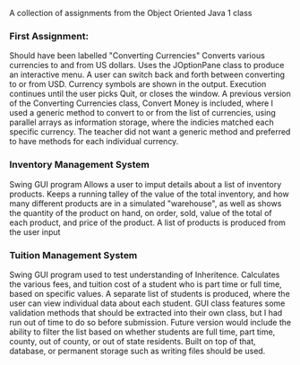A collection of assignments from the Object Oriented Java 1 class
<br>
### First Assignment: 
Should have been labelled "Converting Currencies"
Converts various currencies to and from US dollars. Uses the JOptionPane class to produce an interactive menu. A user can switch back and forth between converting to or from USD. Currency symbols are shown in the output. Execution continues until the user picks Quit, or closes the window.
A previous version of the Converting Currencies class, Convert Money is included, where I used a generic method to convert to or from the list of currencies, using parallel arrays as information storage, where the indicies matched each specific currency. The teacher did not want a generic method and preferred to have methods for each individual currency.
<br>
### Inventory Management System
Swing GUI program
Allows a user to imput details about a list of inventory products. 
Keeps a running talley of the value of the total inventory, and how many different products are in a simulated "warehouse", as well as shows the quantity of the product on hand, on order, sold, value of the total of each product, and price of the product.
A list of products is produced from the user input
<br>
### Tuition Management System
Swing GUI program used to test understanding of Inheritence. 
Calculates the various fees, and tuition cost of a student who is part time or full time, based on specific values.
A separate list of students is produced, where the user can view individual data about each student.
GUI class features some validation methods that should be extracted into their own class, but I had run out of time to do so before submission.
Future version would include the ability to filter the list based on whether students are full time, part time, county, out of county, or out of state residents. Built on top of that, database, or permanent storage such as writing files should be used.
